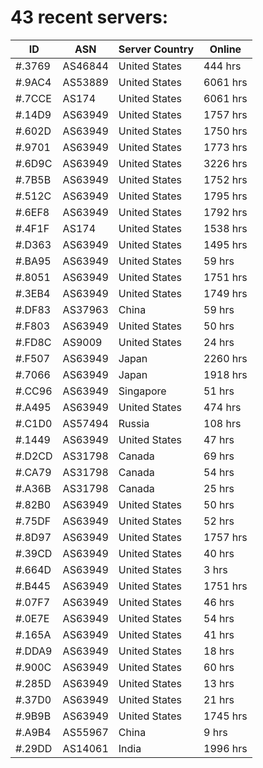 # 43 recent servers:

| ID | ASN | Server Country | Online |
| ------ | ------ | ------ | ------ |
| #.3769 | AS46844 | United States | 444 hrs |
| #.9AC4 | AS53889 | United States | 6061 hrs |
| #.7CCE | AS174 | United States | 6061 hrs |
| #.14D9 | AS63949 | United States | 1757 hrs |
| #.602D | AS63949 | United States | 1750 hrs |
| #.9701 | AS63949 | United States | 1773 hrs |
| #.6D9C | AS63949 | United States | 3226 hrs |
| #.7B5B | AS63949 | United States | 1752 hrs |
| #.512C | AS63949 | United States | 1795 hrs |
| #.6EF8 | AS63949 | United States | 1792 hrs |
| #.4F1F | AS174 | United States | 1538 hrs |
| #.D363 | AS63949 | United States | 1495 hrs |
| #.BA95 | AS63949 | United States | 59 hrs |
| #.8051 | AS63949 | United States | 1751 hrs |
| #.3EB4 | AS63949 | United States | 1749 hrs |
| #.DF83 | AS37963 | China | 59 hrs |
| #.F803 | AS63949 | United States | 50 hrs |
| #.FD8C | AS9009 | United States | 24 hrs |
| #.F507 | AS63949 | Japan | 2260 hrs |
| #.7066 | AS63949 | Japan | 1918 hrs |
| #.CC96 | AS63949 | Singapore | 51 hrs |
| #.A495 | AS63949 | United States | 474 hrs |
| #.C1D0 | AS57494 | Russia | 108 hrs |
| #.1449 | AS63949 | United States | 47 hrs |
| #.D2CD | AS31798 | Canada | 69 hrs |
| #.CA79 | AS31798 | Canada | 54 hrs |
| #.A36B | AS31798 | Canada | 25 hrs |
| #.82B0 | AS63949 | United States | 50 hrs |
| #.75DF | AS63949 | United States | 52 hrs |
| #.8D97 | AS63949 | United States | 1757 hrs |
| #.39CD | AS63949 | United States | 40 hrs |
| #.664D | AS63949 | United States | 3 hrs |
| #.B445 | AS63949 | United States | 1751 hrs |
| #.07F7 | AS63949 | United States | 46 hrs |
| #.0E7E | AS63949 | United States | 54 hrs |
| #.165A | AS63949 | United States | 41 hrs |
| #.DDA9 | AS63949 | United States | 18 hrs |
| #.900C | AS63949 | United States | 60 hrs |
| #.285D | AS63949 | United States | 13 hrs |
| #.37D0 | AS63949 | United States | 21 hrs |
| #.9B9B | AS63949 | United States | 1745 hrs |
| #.A9B4 | AS55967 | China | 9 hrs |
| #.29DD | AS14061 | India | 1996 hrs |

